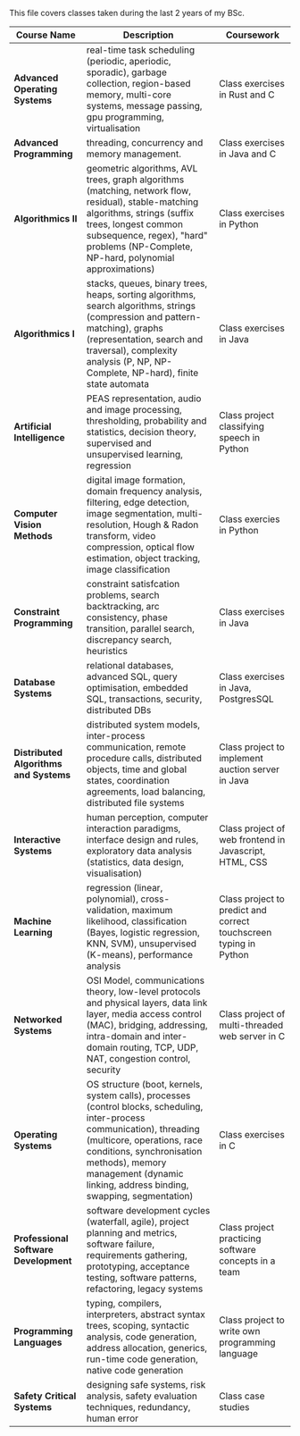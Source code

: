 This file covers classes taken during the last 2 years of my BSc.


| **Course Name**                        | **Description**                                                                                                                                                                                                                                                            | Coursework                                                        |
|----------------------------------------|----------------------------------------------------------------------------------------------------------------------------------------------------------------------------------------------------------------------------------------------------------------------------|-------------------------------------------------------------------|
| **Advanced Operating Systems**         | real-time task scheduling (periodic, aperiodic, sporadic), garbage collection, region-based memory, multi-core systems, message passing, gpu programming, virtualisation                                                                                                   | Class exercises in Rust and C                                     |
| **Advanced Programming**               | threading, concurrency and memory management.                                                                                                                                                                                                                              | Class exercises in Java and C                                     |
| **Algorithmics II**                    | geometric algorithms, AVL trees, graph algorithms (matching, network flow, residual), stable-matching algorithms, strings (suffix trees, longest common subsequence, regex), "hard" problems (NP-Complete, NP-hard, polynomial approximations)                             | Class exercises in Python                                         |
| **Algorithmics I**                     | stacks, queues, binary trees, heaps, sorting algorithms, search algorithms, strings (compression and pattern-matching), graphs (representation, search and traversal), complexity analysis (P, NP, NP-Complete, NP-hard), finite state automata                            | Class exercises in Java                                           |
| **Artificial Intelligence**            | PEAS representation, audio and image processing, thresholding, probability and statistics, decision theory, supervised and unsupervised learning, regression                                                                                                               | Class project classifying speech in Python                        |
| **Computer Vision Methods**            | digital image formation, domain frequency analysis, filtering, edge detection, image segmentation, multi-resolution, Hough & Radon transform, video compression, optical flow estimation, object tracking, image classification                                            | Class exercies in Python                                          |
| **Constraint Programming**             | constraint satisfcation problems, search backtracking, arc consistency, phase transition, parallel search, discrepancy search, heuristics                                                                                                                                  | Class exercises in Java                                           |
| **Database Systems**                   | relational databases, advanced SQL, query optimisation, embedded SQL, transactions, security, distributed DBs                                                                                                                                                              | Class exercises in Java, PostgresSQL                              |
| **Distributed Algorithms and Systems** | distributed system models, inter-process communication, remote procedure calls, distributed objects, time and global states, coordination agreements, load balancing, distributed file systems                                                                             | Class project to implement auction server in Java                 |
| **Interactive Systems**                | human perception, computer interaction paradigms, interface design and rules, exploratory data analysis (statistics, data design, visualisation)                                                                                                                           | Class project of web frontend in Javascript, HTML, CSS            |
| **Machine Learning**                   | regression (linear, polynomial), cross-validation, maximum likelihood, classification (Bayes, logistic regression, KNN, SVM), unsupervised (K-means),  performance analysis                                                                                                | Class project to predict and correct touchscreen typing in Python |
| **Networked Systems**                  | OSI Model, communications theory, low-level protocols and physical layers, data link layer, media access control (MAC), bridging, addressing, intra-domain and inter-domain routing, TCP, UDP, NAT, congestion control, security                                           | Class project of multi-threaded web server in C                   |
| **Operating Systems**                  | OS structure (boot, kernels, system calls), processes (control blocks, scheduling, inter-process communication), threading (multicore, operations, race conditions, synchronisation methods), memory management (dynamic linking, address binding, swapping, segmentation) | Class exercises in C                                              |
| **Professional Software Development**  | software development cycles (waterfall, agile), project planning and metrics, software failure, requirements gathering, prototyping, acceptance testing, software patterns, refactoring, legacy systems                                                                    | Class project practicing software concepts in a team              |
| **Programming Languages**              | typing, compilers, interpreters, abstract syntax trees, scoping, syntactic analysis, code generation, address allocation, generics, run-time code generation, native code generation                                                                                       | Class project to write own programming language                   |
| **Safety Critical Systems**            | designing safe systems, risk analysis, safety evaluation techniques, redundancy, human error                                                                                                                                                                               | Class case studies                                                |
